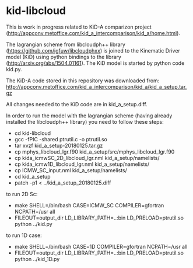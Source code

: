 kid-libcloud
============

This is work in progress related to KiD-A comparizon project 
(http://appconv.metoffice.com/kid_a_intercomparison/kid_a/home.html).

The lagrangian scheme from libcloudph++ library 
(https://github.com/igfuw/libcloudphxx) is joined to the Kinematic Driver 
model (KiD) using python bindings to the library (http://arxiv.org/abs/1504.01161).
The KiD model is started by python code kid.py.   

The KiD-A code stored in this repository was downloaded from:
http://appconv.metoffice.com/kid_a_intercomparison/kid_a/kid_a_setup.tar.gz

All changes needed to the KiD code are in kid_a_setup.diff.

In order to run the model with the lagrangian scheme (having already installed 
the libcloudph++ library) you need to follow these steps: 

  - cd kid-libcloud
  - gcc -fPIC -shared ptrutil.c -o ptrutil.so
  - tar xvzf kid_a_setup-20180125.tar.gz
  - cp mphys_libcloud_lgr.f90 kid_a_setup/src/mphys_libcloud_lgr.f90 
  - cp kida_icmwSC_2D_libcloud_lgr.nml kid_a_setup/namelists/
  - cp kida_icmw1D_libcloud_lgr.nml kid_a_setup/namelists/
  - cp ICMW_SC_input.nml kid_a_setup/namelists/
  - cd kid_a_setup
  - patch -p1 < ../kid_a_setup_20180125.diff

to run 2D Sc:
  - make SHELL=/bin/bash CASE=ICMW_SC COMPILER=gfortran NCPATH=/usr all
  - FILEOUT=output_dir LD_LIBRARY_PATH=..:bin LD_PRELOAD=ptrutil.so python ../kid.py 

to run 1D case:
  - make SHELL=/bin/bash CASE=1D COMPILER=gfortran NCPATH=/usr all
  - FILEOUT=output_dir LD_LIBRARY_PATH=..:bin LD_PRELOAD=ptrutil.so python ../kid_1D.py 


